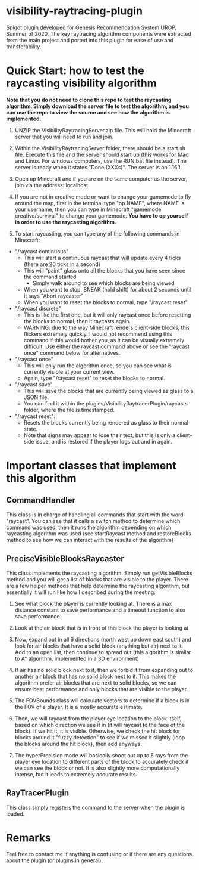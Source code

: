 # visibility-raytracing-plugin
Spigot plugin developed for Genesis Recommendation System UROP, Summer of 2020. The key raytracing algorithm components were extracted from the main project and ported into this plugin for ease of use and transferability. 

# Quick Start: how to test the raycasting visibility algorithm

**Note that you do not need to clone this repo to test the raycasting algorithm. Simply download the server file to test the algorithm, and you can use the repo to view the source and see how the algorithm is implemented.**

1) UNZIP the VisibilityRaytracingServer.zip file. This will hold the Minecraft server that you will need to run and join.

2) Within the VisibilityRaytracingServer folder, there should be a start.sh file. Execute this file and the server should start up (this works for Mac and Linux. For windows computers, use the RUN.bat file instead). The server is ready when it states "Done (XXXs)". The server is on 1.16.1.

3) Open up Minecraft and if you are on the same computer as the server, join via the address: localhost

4) If you are not in creative mode or want to change your gamemode to fly around the map, first in the terminal type "op NAME", where NAME is your username, then you can type in Minecraft "gamemode creative/survival" to change your gamemode. **You have to op yourself in order to use the raycasting algorithm.**

5) To start raycasting, you can type any of the following commands in Minecraft:

- "/raycast continuous"
    - This will start a continuous raycast that will update every 4 ticks (there are 20 ticks in a second)
    - This will "paint" glass onto all the blocks that you have seen since the command started
        - Simply walk around to see which blocks are being viewed
    - When you want to stop, SNEAK (hold shift) for about 2 seconds until it says "Abort raycaster"
    - When you want to reset the blocks to normal, type "/raycast reset"
- "/raycast discrete"
    - This is like the first one, but it will only raycast once before resetting the blocks to normal, then it raycasts again.
    - WARNING: due to the way Minecraft renders client-side blocks, this flickers extremely quickly. I would not recommend using this command if this would bother you, as it can be visually extremely difficult. Use either the raycast command above or see the "raycast once" command below for alternatives.
- "/raycast once"
    - This will only run the algorithm once, so you can see what is currently visible at your current view.
    - Again, type "/raycast reset" to reset the blocks to normal.
- "/raycast save"
    - This will save the blocks that are currently being viewed as glass to a JSON file.
    - You can find it within the plugins/VisibilityRaytracerPlugin/raycasts folder, where the file is timestamped.
- "/raycast reset":
    - Resets the blocks currently being rendered as glass to their normal state.
    - Note that signs may appear to lose their text, but this is only a client-side issue, and is restored if the player logs out and in again.
    
# Important classes that implement this algorithm

## CommandHandler

This class is in charge of handling all commands that start with the word "raycast". You can see that it calls a switch method to determine which command was used, then it runs the algorithm depending on which raycasting algorithm was used (see startRaycast method and restoreBlocks method to see how we can interact with the results of the algorithm) 

## PreciseVisibleBlocksRaycaster

This class implements the raycasting algorithm. Simply run getVisibleBlocks method and you will get a list of blocks that are visible to the player. There are a few helper methods that help determine the raycasting algorithm, but essentially it will run like how I described during the meeting:

1) See what block the player is currently looking at. There is a max distance constant to save performance and a timeout function to also save performance

2) Look at the air block that is in front of this block the player is looking at

3) Now, expand out in all 6 directions (north west up down east south) and look for air blocks that have a solid block (anything but air) next to it. Add to an open list, then continue to spread out (this algorithm is similar to A* algorithm, implemented in a 3D environment)

4) If air has no solid block next to it, then we forbid it from expanding out to another air block that has no solid block next to it. This makes the algorithm prefer air blocks that are next to solid blocks, so we can ensure best performance and only blocks that are visible to the player.

5) The FOVBounds class will calculate vectors to determine if a block is in the FOV of a player. It is a mostly accurate estimate.

6) Then, we will raycast from the player eye location to the block itself, based on which direction we see it in (it will raycast to the face of the block). If we hit it, it is visible. Otherwise, we check the hit block for blocks around it "fuzzy detection" to see if we missed it slightly (loop the blocks around the hit block), then add anyways.

7) The hyperPrecision mode will basically shoot out up to 5 rays from the player eye location to different parts of the block to accurately check if we can see the block or not. It is also slightly more computationally intense, but it leads to extremely accurate results.

## RayTracerPlugin

This class simply registers the command to the server when the plugin is loaded.

# Remarks

Feel free to contact me if anything is confusing or if there are any questions about the plugin (or plugins in general).